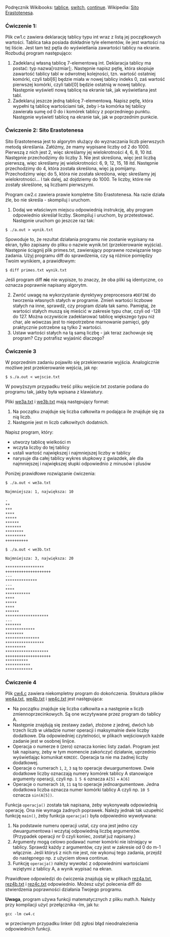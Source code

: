 Podręcznik Wikibooks: [tablice](https://pl.wikibooks.org/wiki/C/Tablice), [switch](https://pl.wikibooks.org/wiki/C/Instrukcje_steruj%C4%85ce#switch), [continue](https://pl.wikibooks.org/wiki/C/Instrukcje_steruj%C4%85ce#continue). Wikipedia: [Sito Erastotenesa](https://pl.wikipedia.org/wiki/Sito_Eratostenesa).

### **Ćwiczenie 1:**

Plik cw1.c zawiera deklarację tablicy typu int wraz z listą jej początkowych wartości. Tablica taka posiada dokładnie tyle elementów, ile jest wartości na tej liście. Jest tam też pętla do wyświetlania zawartości tablicy na ekranie. Rozbuduj program następująco:

 1. Zadeklaruj własną tablicę 7-elementową int. Deklaracja tablicy ma postać: typ nazwa[rozmiar];. Następnie napisz pętlę, która skopiuje zawartość tablicy tabl w odwrotnej kolejności, tzn. wartość ostatniej komórki, czyli tabl[6] będzie miała w nowej tablicy indeks 0, zaś wartość pierwszej komórki, czyli tabl[0] będzie ostatnią w nowej tablicy. Następnie wyświetl nową tablicę na ekranie tak, jak wyświetlana jest tabl.
2. Zadeklaruj jeszcze jedną tablicę 7-elementową. Napisz pętlę, która wypełni tą tablicę wartościami tak, żeby i-ta komórka tej tablicy zawierała sumę od 0 do i komórek tablicy z poprzedniego punktu. Następnie wyświetl tablicę na ekranie tak, jak w poprzednim punkcie.

### **Ćwiczenie 2: Sito Erastotenesa**

Sito Erastotenesa jest to algorytm służący do wyznaczania liczb pierwszych metodą skreślania. Załóżmy, że mamy wypisane liczby od 2 do 1000. Pierwszą z nich jest 2, więc skreślamy jej wielokrotności 4, 6, 8, 10 itd. Następnie przechodzimy do liczby 3. Nie jest skreślona, więc jest liczbą pierwszą, więc skreślamy jej wielokrotności: 6, 9, 12, 15, 18 itd. Następnie przechodzimy do 4, która została skreślona, więc ją pomijamy. Przechodzimy więc do 5, która nie została skreślona, więc skreślamy jej wielokrotności... I tak dalej, aż dojdziemy do 1000. Te liczby, które nie zostały skreślone, są liczbami pierwszymi.

Program cw2.c zawiera prawie kompletne Sito Erastotenesa. Na razie działa źle, bo nie skreśla - skompiluj i uruchom.

1. Dodaj we właściwym miejscu odpowiednią instrukcję, aby program odpowiednio skreślał liczby. Skompiluj i uruchom, by przetestować. Następnie uruchom go jeszcze raz tak:

`$ ./a.out > wynik.txt`

Spowoduje to, że rezultat działania programu nie zostanie wypisany na ekran, tylko zapisany do pliku o nazwie wynik.txt (przekierowanie wyjścia). Następnie ściągnij plik primes.txt, zawierający poprawne rozwiązanie tego zadania. Użyj programu diff do sprawdzenia, czy są różnice pomiędzy Twoim wynikiem, a prawidłowym:

`$ diff primes.txt wynik.txt`

Jeśli program diff **nic** nie wypisze, to znaczy, że oba pliki są identyczne, co oznacza poprawnie napisany algorytm.

2. Zwróć uwagę na wykorzystanie dyrektywy preprocesora `#DEFINE` do tworzenia własnych stałych w programie. Zmień wartości liczbowe stałych na inne, sprawdź, czy program działa tak samo. Pamiętaj, że wartości stałych muszą się mieścić w zakresie typu char, czyli od -128 do 127. Można oczywiście zadeklarować tablicę większego typu niż char, ale wówczas jest to niepotrzebne marnowanie pamięci, gdy praktycznie potrzebne są tylko 2 wartości.
3. Ustaw wartości stałych na tą samą liczbę - jak teraz zachowuje się program? Czy potrafisz wyjaśnić dlaczego?

### **Ćwiczenie 3**

W poprzednim zadaniu pojawiło się przekierowanie wyjścia. Analogicznie możliwe jest przekierowanie wejścia, jak np:

`$ s./a.out < wejscie.txt`

W powyższym przypadku treść pliku wejście.txt zostanie podana do programu tak, jakby była wpisana z klawiatury.

Pliki [we3a.txt](https://github.com/anna-wro/epi.c/blob/master/05.%20tablice%2C%20instrukcja%20switch%20i%20przekierowania/we3a.txt) i [we3b.txt](https://github.com/anna-wro/epi.c/blob/master/05.%20tablice%2C%20instrukcja%20switch%20i%20przekierowania/we3b.txt) mają następujący format:

1. Na początku znajduje się liczba całkowita m podająca ile znajduje się za nią liczb.
2. Następnie jest m liczb całkowitych dodatnich.

Napisz program, który:

* utworzy tablicę wielkości m
* wczyta liczby do tej tablicy
* ustali wartość największej i najmniejszej liczby w tablicy
* narysuje dla całej tablicy wykres słupkowy z gwiazdek, ale dla najmniejszej i największej słupki odpowiednio z minusów i plusów

Poniżej prawidłowe rozwiązanie ćwiczenia:

`$ ./a.out < we3a.txt`

    Najmniejsza: 1, największa: 10

    -
    **
    ***
    ****
    *****
    ******
    *******
    ********
    *********
    ++++++++++

`$ ./a.out < we3b.txt`

    Najmniejsza: 3, największa: 20

    *****************
    ++++++++++++++++++++
    ---
    **************
    ---
    ****
    ***********
    ****
    *****
    ****
    ******
    *******************
    ---
    *******
    *************
    ********
    ***************
    *****************
    *********
    *******************
    ++++++++++++++++++++
    **********
    ***********
    ************

### **Ćwiczenie 4**

Plik [cw4.c](https://github.com/anna-wro/epi.c/blob/master/05.%20tablice%2C%20instrukcja%20switch%20i%20przekierowania/cw4.c) zawiera niekompletny program do dokończenia. Struktura plików [we4a.txt](https://github.com/anna-wro/epi.c/blob/master/05.%20tablice%2C%20instrukcja%20switch%20i%20przekierowania/we4a.txt), [we4b.txt](https://github.com/anna-wro/epi.c/blob/master/05.%20tablice%2C%20instrukcja%20switch%20i%20przekierowania/we4b.txt) i [we4c.txt](https://github.com/anna-wro/epi.c/blob/master/05.%20tablice%2C%20instrukcja%20switch%20i%20przekierowania/we4c.txt) jest następująca:

* Na początku znajduje się liczba całkowita `m` a następnie `m` liczb zmiennoprzecinkowych. Są one wczytywane przez program do tablicy A.
* Następnie znajdują się zestawy zadań, złożone z jednej, dwóch lub trzech liczb w układzie numer operacji i maksymalnie dwie liczby dodatkowe. Dla odpowiedniej czytelności, w plikach wejściowych każde zadanie jest w osobnej linijce.
* Operacja o numerze `0` (zero) oznacza koniec listy zadań. Program jest tak napisany, żeby w tym momencie zakończyć działanie, uprzednio wyświetlając komunikat `KONIEC`. Operacja ta nie ma żadnej liczby dodatkowej.
* Operacje o numerach `1`, `2`, `3` są to operacje dwuargumentowe. Dwie dodatkowe liczby oznaczają numery komórek tablicy A stanowiące argumenty operacji, czyli np. `1 5 6` oznacza `A[5]` + `A[6]`
* Operacje o numerach `10`, `11` są to operacje jednoargumentowe. Jedna dodatkowa liczba oznacza numer komórki tablicy A czyli np. `10 5` oznacza `sin(A[5])`.

Funkcja `operacja()` została tak napisana, żeby wykonywała odpowiednią operację. Ona nie wymaga żadnych poprawek. Należy jednak tak uzupełnić funkcję `main()`, żeby funkcja `operacja()` była odpowiednio wywoływana:

1. Na podstawie numeru operacji ustal, czy ona jest jedno czy dwuargumentowa i wczytaj odpowiednią liczbę argumentów. (Przypadek operacji nr 0 czyli koniec, został już napisany.)
2. Argumenty mogą celowo podawać numer komórki nie istniejący w tablicy. Sprawdź każdy z argumentów, czy jest w zakresie od 0 do m-1 włącznie. Jeśli któryś z nich nie jest, nie wykonuj tego zadania, przejdź do następnego np. z użyciem słowa continue.
3. Funkcję `operacja()` należy wywołać z odpowiednimi wartościami wziętymi z tablicy A, a wynik wypisać na ekran.

Prawidłowe odpowiedzi do ćwiczenia znajdują się w plikach [rez4a.txt](https://github.com/anna-wro/epi.c/blob/master/05.%20tablice%2C%20instrukcja%20switch%20i%20przekierowania/rez4a.txt), [rez4b.txt](https://github.com/anna-wro/epi.c/blob/master/05.%20tablice%2C%20instrukcja%20switch%20i%20przekierowania/rez4b.txt) i [rez4c.txt](https://github.com/anna-wro/epi.c/blob/master/05.%20tablice%2C%20instrukcja%20switch%20i%20przekierowania/rez4c.txt) odpowiednio. Możesz użyć polecenia diff do stwierdzenia poprawności działania Twojego programu.

**Uwaga**, program używa funkcji matematycznych z pliku math.h. Należy przy kompilacji użyć przełącznika -lm, jak tu:

    gcc -lm cw4.c
    
w przeciwnym przypadku linker (ld) zgłosi błąd nieodnalezienia odpowiednich funkcji.
